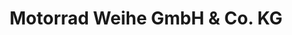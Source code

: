 ---
title: "Motorrad Weihe GmbH & Co. KG"
url: /loehne/motorrad-weihe-gmbh-und-co-kg/
shop: Motorrad
---